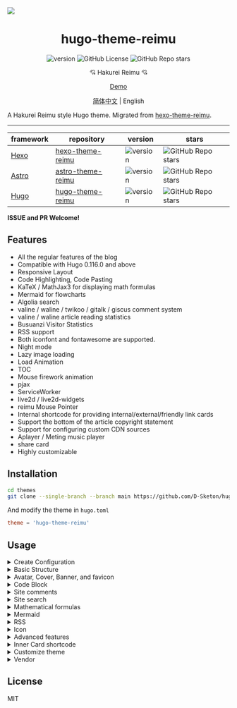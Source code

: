 <img src="https://cdn.jsdelivr.net/gh/D-Sketon/hugo-theme-reimu@main/images/screenshot.png"/>
<div align = center>
  <h1>hugo-theme-reimu</h1>
  <img alt="version" src="https://img.shields.io/badge/dynamic/json?url=https%3A%2F%2Fgithub.com%2FD-Sketon%2Fhugo-theme-reimu%2Fraw%2Fmain%2Fpackage.json&query=%24.version&label=version">
  <img alt="GitHub License" src="https://img.shields.io/github/license/D-Sketon/hugo-theme-reimu">
  <img alt="GitHub Repo stars" src="https://img.shields.io/github/stars/D-Sketon/hugo-theme-reimu">
  <p align="center">
  <p align="center">
  💘 Hakurei Reimu 💘
  </p>

[Demo](https://d-sketon.github.io/hugo-theme-reimu)

[简体中文](https://github.com/D-Sketon/hugo-theme-reimu/blob/main/README.md) | English

</div>

A Hakurei Reimu style Hugo theme. Migrated from [hexo-theme-reimu](https://github.com/D-Sketon/hexo-theme-reimu).

---

|framework|repository|version|stars|
|-|-|-|-|
|[Hexo](https://hexo.io/)|[hexo-theme-reimu](https://github.com/D-Sketon/hexo-theme-reimu)|<img alt="version" src="https://img.shields.io/badge/dynamic/json?url=https%3A%2F%2Fgithub.com%2FD-Sketon%2Fhexo-theme-reimu%2Fraw%2Fmain%2Fpackage.json&query=%24.version&label=version">|<img alt="GitHub Repo stars" src="https://img.shields.io/github/stars/D-Sketon/hexo-theme-reimu">|
|[Astro](https://astro.build)|[astro-theme-reimu](https://github.com/D-Sketon/astro-theme-reimu)|<img alt="version" src="https://img.shields.io/badge/dynamic/json?url=https%3A%2F%2Fgithub.com%2FD-Sketon%2Fastro-theme-reimu%2Fraw%2Fmain%2Fpackage.json&query=%24.version&label=version">|<img alt="GitHub Repo stars" src="https://img.shields.io/github/stars/D-Sketon/astro-theme-reimu">|
|[Hugo](https://gohugo.io)|[hugo-theme-reimu](https://github.com/D-Sketon/hugo-theme-reimu)|<img alt="version" src="https://img.shields.io/badge/dynamic/json?url=https%3A%2F%2Fgithub.com%2FD-Sketon%2Fhugo-theme-reimu%2Fraw%2Fmain%2Fpackage.json&query=%24.version&label=version">|<img alt="GitHub Repo stars" src="https://img.shields.io/github/stars/D-Sketon/hugo-theme-reimu">|

**ISSUE and PR Welcome!**

## Features

- All the regular features of the blog
- Compatible with Hugo 0.116.0 and above
- Responsive Layout
- Code Highlighting, Code Pasting
- KaTeX / MathJax3 for displaying math formulas
- Mermaid for flowcharts
- Algolia search
- valine / waline / twikoo / gitalk / giscus comment system
- valine / waline article reading statistics
- Busuanzi Visitor Statistics
- RSS support
- Both iconfont and fontawesome are supported.
- Night mode
- Lazy image loading
- Load Animation
- TOC
- Mouse firework animation
- pjax
- ServiceWorker
- live2d / live2d-widgets
- reimu Mouse Pointer
- Internal shortcode for providing internal/external/friendly link cards
- Support the bottom of the article copyright statement
- Support for configuring custom CDN sources
- Aplayer / Meting music player
- share card
- Highly customizable

## Installation

```bash
cd themes
git clone --single-branch --branch main https://github.com/D-Sketon/hugo-theme-reimu.git
```

And modify the theme in `hugo.toml`

```toml
theme = 'hugo-theme-reimu'
```

## Usage

<details>
<summary>Create Configuration</summary>

### Creating Configuration

#### Theme Configuration

Create a `_default` folder within the outer `config` directory, then copy `config/_default/params.yml` from the theme into this `_default` folder. This file serves as the theme configuration file, allowing theme settings to be modified.

#### Data Configuration

Copy all files from the theme's `config/data/` folder to the outer `data` folder. These files in the data folder are used to configure theme data:

- `covers.yml` to configure random cover images
- `friends.yml` to configure friend links
- `vendor.yml` to configure CDN sources for third-party libraries

#### Static Resource Configuration

Static resources for the theme (favicon, header images, etc.) are located in the `static` folder. You can create corresponding folders in the outer `static` directory and copy files from the theme to replace default files.

> In general, it is recommended not to modify the theme files directly. Instead, create corresponding folders in the outer directories and copy theme files into them to overwrite defaults. This makes upgrading the theme easier.

</details>
<details>

<summary>Basic Structure</summary>

### Basic Structure

To ensure correct display, refer to `_example` and create `archives` and `post` folders in the `content` directory (the `_index.md` inside cannot be omitted, and note that the `draft` in `post` is `true`)

#### archives

- `_index.md` used to display the archive page, cannot be omitted

#### post

Create articles in this directory, and note that articles with `draft` set to `true` will not be displayed on the homepage

- `_index.md` used to ignore the generation of `post/index.html`, cannot be omitted

#### about\.md

About page

#### friend\.md

Friend link page

</details>

<details>
<summary>Avatar, Cover, Banner, and favicon</summary>

### Avatar, Cover, Banner, and favicon

#### Avatar

Avatar should be saved in `static/avatar/avatar.webp`, and the file name can be modified in `params.yml`

```yaml
avatar: "avatar.webp"
```


#### Cover

The logic for displaying the cover is as follows

- If the article's Front matter contains the url for cover, the article's header image and home page thumbnails display that url

```yaml
---
title: Hello World
cover: https://example.com
---
```

- If the article's Front matter contains cover as `false`, the article doesn't show the header image (it's still a random image on the front page)

```yaml
---
title: Hello World
cover: false
---
```

- If the article's Front matter contains cover as `rgb(xxx,xxx,xxx)`, the article's header image is the corresponding gradient solid color (still a random image on the front page)

```yaml
---
title: Hello World
cover: rgb(255,117,117)
---
```

- Otherwise, look for the `data` folder and `covers.yml` and pick a random image from it
- If none of these files exist, display the banner

#### banner

The banner is stored in `themes/hugo-theme-reimu/static/images/banner.webp` and can be modified in the `params.yml`

```yaml
banner: "images/banner.webp"
```

#### favicon

The icon is stored in `themes/hugo-theme-reimu/static/favicon.ico` and can be replaced by overwriting it

</details>
<details>
<summary>Code Block</summary>

### Code Block

To ensure that the code blocks are displayed correctly, please ensure that the `hugo.yml` is configured as follows

```toml
[markup.highlight]
guessSyntax = true
noClasses = false
```

The code block also provides a code paste function. Click the copy button in the upper right corner of the code block to copy the code. In the `params.yml`, you can configure the copy function.  
`success` is the prompt when the copy is successful, and `fail` is the prompt when the copy fails. In addition, you can configure the copyright statement. When the number of characters copied is greater than `count`, the content copied will be followed by the `content` copyright.

```yaml
clipboard:
  success: 复制成功(*^▽^*)
  fail: 复制失败 (ﾟ⊿ﾟ)ﾂ
  copyright:
    enable: false
    count: 50 # The number of characters when the copyright is displayed
    content: 本文版权：本博客所有文章除特别声明外，均采用 BY-NC-SA 许可协议。转载请注明出处！
```

v0.2.0 add configuration to control the default expansion status of the code block, `expand` can be set to `true`, `false` or a number, the number means that when the number of lines of the code block is greater than the number, it is collapsed by default.

```yaml
code_block:
  expand: true # true | false | number
```

</details>
<details>
<summary>Site comments</summary>

### Site comments

> In-site comments can be controlled independently of each post using `comments` in Front matter.  
> Comments are not shown when `comments` is `false`, and are shown or not shown when `true` or not filled in, depending on the `_config.yml` configuration.

If based on [Valine](https://valine.js.org/)  
Please refer to its official documentation to complete the configuration of `LeanCloud` and change `valine.enable` to `true` in the `params.yml` and fill in your own `appId` and `appKey`

```yaml
valine:
  enable: true
  appId: "your appId"
  appKey: "your appKey"
```

If based on [Waline](https://waline.js.org/)  
Please refer to its [official documentation](https://waline.js.org/guide/get-started/) to complete the `LeanCloud` configuration and change `waline.enable` to `true` in the `params.yml`, and fill in your own `serverURL`

```yaml
waline:
  enable: true
  serverURL: "your server url"
  lang: zh-CN
  locale: {} # https://waline.js.org/guide/features/i18n.html#%E8%87%AA%E5%AE%9A%E4%B9%89%E8%AF%AD%E8%A8%80
  emoji:
    - https://unpkg.com/@waline/emojis@1.2.0/weibo
    - https://unpkg.com/@waline/emojis@1.2.0/alus
    - https://unpkg.com/@waline/emojis@1.2.0/bilibili
    - https://unpkg.com/@waline/emojis@1.2.0/qq
    - https://unpkg.com/@waline/emojis@1.2.0/tieba
    - https://unpkg.com/@waline/emojis@1.2.0/tw-emoji
  meta:
    - nick
    - mail
    - link
  requiredMeta:
    - nick
    - mail
  wordLimit: 0
  pageSize: 10
  pageview: true
```

If based on [twikoo](https://twikoo.js.org)  
Please refer to its [official documentation](https://twikoo.js.org/quick-start.html) to complete the Tencent Cloud or Vercel deployment, and change `twikoo.enable` to `true` in the `params.yml`, and fill in your own `envId`.

```yml
twikoo:
  enable: true
  envId: # Tencent cloud environment fill envId; Vercel environment fill address (https://xxx.vercel.app)
  region:
```

If based on [giscus](https://giscus.app/zh-CN), please refer to the documentation to complete the configuration of the repository and change `giscus.enable` to `true` in the `params.yml`, and fill in the corresponding data.

```yml
giscus:
  enable: true
  repo: "your repo"
  repoId: "your repoId"
  category: "your category"
  categoryId: "your categoryId"
  mapping: mapping
  strict: 0
  reactionsEnabled: 1
  emitMetadata: 0
  inputPosition: bottom
  # commentTheme: preferred_color_scheme invalid
  lang: zh-CN
```

If based on [gitalk](https://gitalk.github.io/)  
Please refer to its [official documentation](https://github.com/gitalk/gitalk?tab=readme-ov-file#usage) to complete the repository configuration, and change `gitalk.enable` to `true` in the `params.yml` and fill in the corresponding data.

```yml
gitalk:
  enable: true
  clientID: "your application client ID"
  clientSecret: "your application client secret"
  repo: "your repo"
  owner: "repo owner"
  admin: "repo owner and collaborators"
  md5: false # Whether to use md5 to encrypt the path
```

</details>
<details>
<summary>Site search</summary>

Based on [Algolia](https://www.algolia.com/), please add the following configuration in the outer `hugo.toml`

```toml
[outputs]
home = ["Algolia", "HTML", "RSS"]

[outputFormats.Algolia]
baseName = "algolia"
isPlainText = true
mediaType = "application/json"
notAlternative = true
```

This will generate an `algolia.json` file in the `public` folder for Algolia search. Then you can use plugins such as `atomic-algolia` to upload it to Algolia.

At the same time, change `algolia_search.enable` to `true` in the `params.yml` and fill in the relevant information (**Note! The Search-Only Key is filled in here, and the Admin Key is not allowed to be filled in! Otherwise, it may be attacked**)

```yaml
algolia_search:
  enable: true
```

</details>
<details>

<summary>Mathematical formulas</summary>

### Mathematical formulas

Please add the following configuration in the outer `hugo.toml` first

```toml
[markup.goldmark.extensions.passthrough]
enable = true
delimiters.block = [["\\[", "\\]"], ["$$", "$$"]]
delimiters.inline = [["\\(", "\\)"], ["$", "$"]]
```

And add `math` as `true` in the Front matter of the article that needs to use mathematical formulas

```yaml
---
math: true
---
```

> Be careful not to enable KaTeX and MathJax3 at the same time

#### KaTex

If your math formulas are based on [Katex](https://github.com/KaTeX/KaTeX), please change `math.katex.enable` to `true` in the `params.yml`

```yaml
math:
  katex:
    enable: true
```

#### MathJax3

If your math formulas are based on [MathJax3](https://www.mathjax.org/), please change `math.mathjax.enable` to `true` in the `params.yml`. And you can add configuration in `options` (since Hugo will automatically convert the key of the object to all lowercase, the configuration needs to be placed in an array to avoid the default behavior)

```yaml
math:
  mathjax:
    enable: true
    options: [{}]
```

</details>
<details>
<summary>Mermaid</summary>

### Mermaid

Diagram based on [Mermaid](https://mermaid.js.org/#/), please add `mermaid` as `true` in the Front matter of the article that needs to use the diagram

```yaml
---
mermaid: true
---
```

</details>
<details>
<summary>RSS</summary>

### RSS

RSS is built-in and does not require additional configuration

</details>

<details>
<summary>Icon</summary>

### Icon

Icon defaults to the iconfont provided with this project

```yml
icon_font: 4552607_bq08450reo
```

If you want to continue using fontawesome icons, set `icon_font` to `false`, which will use the corresponding fontawesome in `vendor.yml`.

```yml
fontawesome:
  high_priority:
    - webcache|@fortawesome/fontawesome-free@6.5.1/css/regular.min.css
    - webcache|@fortawesome/fontawesome-free@6.5.1/css/solid.min.css
  low_priority:
    - webcache|@fortawesome/fontawesome-free@6.5.1/css/brands.min.css
    - webcache|@fortawesome/fontawesome-free@6.5.1/css/v5-font-face.min.css
    - webcache|@fortawesome/fontawesome-free@6.5.1/css/v4-font-face.min.css
```

</details>

<details>
<summary>Advanced features</summary>

### Advanced features

#### Pace

Enabled by default

```yaml
pace:
  enable: true
```

#### firework

Enabled by default

```yaml
firework:
  enable: true
```

See [mouse-firework](https://github.com/D-Sketon/mouse-firework) for more information

#### pjax

Disabled by default

```yaml
pjax:
  enable: false
```

> pjax was introduced for those who need to add music players and other users who need SPA. However, it is still experimental and may cause bugs such as **scripts not executing**, **scripts repeating**, **pages rendering mess**, etc. Please consider it carefully!

#### ServiceWorker

Disabled by default

```yaml
service_worker:
  enable: false
```

#### live2d

Disabled by default

```yaml
live2d:
  enable: false
  position: left # left | right
```

#### live2d-widgets

Disabled by default

```yaml
live2d_widgets:
  enable: false
  position: left # left | right
```

#### reimu cursor

Enabled by default

```yml
reimu_cursor: true
```

#### Responsive Banner Image

Disabled by default, enable it on and providing the corresponding size of the image and media query can improve the LCP on mobile to some extent

```yml
banner_srcset:
enable: false
srcset:
  - src: "images/banner-600w.webp"
    media: "(max-width: 479px)"
  - src: "images/banner-800w.webp"
    media: "(max-width: 799px)"
  - src: "images/banner.webp"
    media: "(min-width: 800px)"
```

#### Article copyright notice

Disabled by default

```yml
article_copyright:
enable: false # Is the copyright card displayed?
content: # true | false Does the copyright card show the author?
  author: # true | false Do copyright cards show author?
  link: # true | false Do you want to show links?
  title: # true | false Do you show the title of the copyrighted card?
  date: # true | false The date the copyrighted card was created?
  updated: # true | false Copyright card show updated date?
  license: # true | false Copyright Card Showcase Agreement?
```

Besides, you can also control it through the front-matter of the article, which takes precedence over the global configuration

```yaml
---
copyright: true # Whether to display the copyright card
---
```

#### quicklink

Enabled by default

```yaml
quicklink:
  enable: true
  timeout: 3000 # Timeout for quicklink
  priority: true # Whether to prioritize loading the page
  ignores: [] # Ignore the specified link, only support string
```

#### outdate warning

Disabled by default

```yaml
outdate:
  enable: false
  daysAgo: 180 # The number of days after which the article is considered outdated
  message: 本文最后更新于 {time}，请注意文中内容可能已经发生变化。
```

#### sponsor

Disabled by default

```yaml
sponsor:
  enable: false # Whether to enable sponsorship
  tip: 请作者喝杯咖啡吧！ # Sponsorship prompt
  icon:
    url: "../images/taichi.png" # this path is relative to the css/main.css, so it needs to go up one level to reach the images folder
    rotate: true
    mask: true # whether to use the images as a mask
  qr:
    - name: 支付宝 # Payment method
      src: "sponsor/alipay.jpg" # QR code path, located in static/sponsor/alipay.jpg
```

Besides, you can also control it through the front-matter of the article, which takes precedence over the global configuration

```yaml
---
sponsor: true # Whether to display the sponsorship
---
```

#### Music Player (v0.4.0+)

> Please open Pjax before using it, otherwise the player will automatically pause

Use Aplayer + Meting (optional) disabled by default

##### Aplayer

Set `player.aplayer.enable` to `true` and configure it in `player.aplayer.options` according to [Aplayer Docs](https://aplayer.js.org/#/home?id=options)

```yaml
player:
  aplayer:
    enable: true
    options:
      audio: [] # audio list
      fixed:
      autoplay:
      loop:
      order:
      preload: 
      volume:
      mutex:
      listFolded:
```

##### Aplayer + Meting

Set `player.aplayer.enable` and `player.meting.enable` to `true` at the same time, and configure it in `player.meting.options` according to [Meting Docs](https://github.com/metowolf/MetingJS?tab=readme-ov-file#option), `player.aplayer.options` is the Aplayer configuration

```yaml
player:
  aplayer:
    enable: true
    options:
      audio: [] # this option will be overwritten by meting
      fixed:
      autoplay:
      loop:
      order:
      preload: 
      volume:
      mutex:
      listFolded:
  meting:
    enable: true
    meting_api: # custom api
    options:
      id: 
      server: 
      type: 
      auto:
```

#### Share Link / Card (v0.5.0+)

Disabled by default, currently supports `facebook`, `twitter`, `linkedin`, `reddit`, `weibo`, `qq`, `weixin`.

```yaml
share:
  # - facebook
  # - twitter
  # - linkedin
  # - reddit
  # - weibo
  # - qq
  # - weixin
```

`weixin` will generate a share card with a QR code, which can be saved locally and shared to WeChat Moments (Note: When there is a cross-domain issue with the article cover, html-to-image cannot correctly generate a card with an image!)

</details>


<details>
<summary>Inner Card shortcode</summary>

### Inner Card shortcode

#### friendLink

```yaml
{{< friendsLink >}}
```

Without parameters, it reads the `data/friends.yml` file directly

#### postLinkCard

```yaml
{{<postLinkCard path="?" cover="?" escape="?" >}}
```

The first parameter is the `slug` of the article; the second parameter (optional) is the cover displayed on the card, if set to `auto`, the blog's `banner` is automatically used; the third parameter (optional, `true | false`) indicates whether the article title is escaped

#### externalLinkCard

```yaml
{{<externalLinkCard title="?" link="?" cover="?">}}
```

The first parameter is the title of the article; the second parameter is the external link of the article; the third parameter (optional) is the cover displayed on the card, if set to `auto`, the default cover is automatically used

</details>


<details>
<summary>Customize theme</summary>


#### Customize theme color

hugo-theme-reimu supports customizing theme colors through CSS variables. You can customize your theme colors by modifying the CSS variables under the `:root` pseudo-class.

The variable file is located at `assets/css/_variables.scss`, where you can find all the CSS variables, but you only need to modify the variables under the following pseudo-classes:

```scss
:root {
  --red-0: hsl(0, 100%, 50%);
  --red-1: hsl(0, 100%, 66%);
  --red-2: hsl(0, 100%, 74%);
  --red-3: hsl(0, 100%, 84%);
  --red-4: hsl(0, 100%, 91%);
  --red-5: hsl(0, 100%, 95%);
  --red-5-5: hsl(0, 100%, 96%);
  --red-6: hsl(0, 100%, 98%);

  --color-red-6-shadow: hsla(0, 100%, 65%, 0.6);
  --color-red-3-shadow: hsla(0, 100%, 65%, 0.3);
}

[data-theme="dark"] {
  &:root {
    --red-4: hsla(0, 100%, 91%, 0.5);
    --red-5: hsla(0, 100%, 95%, 0.2);
    --red-5-5: hsla(0, 100%, 96%, 0.1);
    --red-6: hsla(0, 100%, 98%, 0.2);
  }
}
```

#### Customize theme font

You can define Google fonts through the following configuration:

```yaml
# https://fonts.google.com/
font:
  article:
    - Mulish
    - Noto Serif SC
  code:
    # - Ubuntu Mono
    # - Source Code Pro
    # - JetBrains Mono
```

v0.2.0 added the `local_font` configuration to define local fonts, which have a lower priority than Google fonts:

```yaml
local_font:
  article:
    - "-apple-system"
    - PingFang SC
    - Microsoft YaHei
    - sans-serif
  code:
    - Menlo
    - Monaco
    - Consolas
    - monospace
```

#### Customize theme icon

##### Header / Sidebar Icon

The structure of the `menu` configuration in v0.1.0 has changed, allowing users to customize the icon. When the icon is empty, the Taiji icon is used by default. You can fill in a hexadecimal number to customize the icon, and support fontawesome and icon font.

```yaml
menu:
  - name: home
    url: /
    icon: # if the icon is empty, the Taiji icon is used by default
  - name: archives
    url: /archives
    icon: f0c1 # You can fill in the fontawesome / iconfont icon code
  - name: about
    url: /about
    icon:
  - name: friend
    url: /friend
    icon:
```

##### Footer / Back to Top / Sponsor Icon

v0.1.0 add `icon` configuration to the `footer`, `top`, `sponsor` configuration for custom icons.

- `url` is the path of the icon, which is relative to the path of `css/main.css`, so you need to go up one level to find the images folder.
- `rotate` is whether to rotate the icon, the default is `true`.
- `mask` is whether to use the image as a mask (i.e., only display the outline of the png image), the default is `true`.

```yaml
footer:
  icon:
    url: "../images/taichi.png"
    rotate: true
    mask: true

top:
  icon:
    url: "../images/taichi.png"
    rotate: true
    mask: true

sponsor:
  icon:
    url: "../images/taichi.png"
    rotate: true
    mask: true
```

##### Loading Icon

v0.1.0 adds the `icon` configuration to the `preloader` configuration for custom icons. When the icon is empty, the default svg is used, which is inlined to ensure the loading speed of the first screen. You can fill in a link to customize the loading icon.

Do not use too large icons to avoid affecting loading speed.

```yaml
preloader:
  enable: true
  text: 少女祈祷中...
  icon: # if the icon is empty, the default svg is used, which is inlined to ensure the loading speed of the first screen. You can fill in a link to customize the loading icon, such as '/images/taichi.png'
```

##### Anchor Icon

v0.1.0 adds the `icon` configuration to the `anchor_icon` configuration for custom icons. When the icon is empty, the default `#` icon is used. You can fill in a hexadecimal number to customize the icon, and support fontawesome and icon font.

```yaml
anchor_icon: # if the icon is empty, the default # icon is used
```

##### Cursor Icon (v0.5.0+)

v0.5.0 adds the `reimu_cursor.cursor` configuration for customizing the mouse cursor icon. You can fill in a path relative to `css/main.css` to customize the mouse cursor icon.

```yaml
reimu_cursor:
  enable: true
  cursor:
    default: ../images/cursor/reimu-cursor-default.png
    pointer: ../images/cursor/reimu-cursor-pointer.png
    text: ../images/cursor/reimu-cursor-text.png
```

</details>

<details>
<summary>Vendor</summary>

The `vendor.yml` path is now composed of `:cdn|:package@:version/:file`, and `:cdn` can be configured in `vendor` itself. It currently comes with the following CDN sources:

```yaml
cdn_jsdelivr_gh: https://cdn.jsdelivr.net/gh/ # github acceleration only
cdn_jsdelivr_npm: https://cdn.jsdelivr.net/npm/ # npm acceleration only
fastly_jsdelivr_gh: https://fastly.jsdelivr.net/gh/ # github acceleration only
fastly_jsdelivr_npm: https://fastly.jsdelivr.net/npm/ # npm acceleration only
unpkg: https://unpkg.com/ # npm acceleration only
webcache: https://npm.webcache.cn/ # npm acceleration only
```

Users can switch between CDN sources according to network conditions.

</details>

## License

MIT
